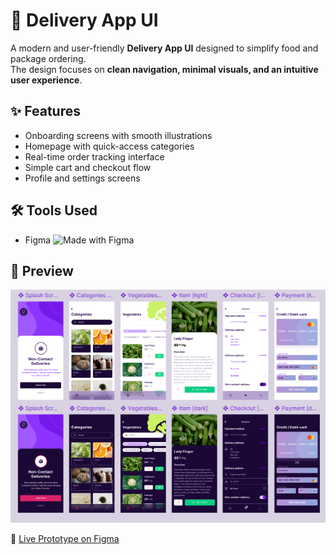 # 🚚 Delivery App UI

A modern and user-friendly **Delivery App UI** designed to simplify food and package ordering.  
The design focuses on **clean navigation, minimal visuals, and an intuitive user experience**.

## ✨ Features
- Onboarding screens with smooth illustrations  
- Homepage with quick-access categories  
- Real-time order tracking interface  
- Simple cart and checkout flow  
- Profile and settings screens  

## 🛠 Tools Used
- Figma   ![Made with Figma](https://img.shields.io/badge/Made%20with-Figma-blue?logo=figma)


## 🎨 Preview

![Delivery App UI](./mockup.png)

🔗 [Live Prototype on Figma](https://www.figma.com/design/09rSTn0eVjRvJUNk581VGS/Delivery-App_UI-Kit?node-id=33-444&t=KfmXfnN5KBqzBhPq-1)
